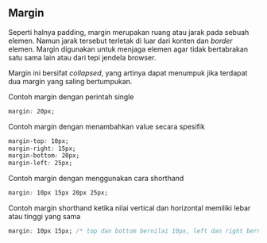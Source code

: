 ## Margin

Seperti halnya padding, margin merupakan ruang atau jarak pada sebuah elemen. Namun jarak tersebut terletak di luar dari konten dan *border* elemen. Margin digunakan untuk menjaga elemen agar tidak bertabrakan satu sama lain atau dari tepi jendela browser.

Margin ini bersifat *collapsed*, yang artinya dapat menumpuk jika terdapat dua margin yang saling bertumpukan.

Contoh margin dengan perintah single

```css
margin: 20px;
```

Contoh margin dengan menambahkan value secara spesifik

```css
margin-top: 10px;
margin-right: 15px;
margin-bottom: 20px;
margin-left: 25px;
```

Contoh margin dengan menggunakan cara shorthand

```css
margin: 10px 15px 20px 25px;
```

Contoh margin shorthand ketika nilai vertical dan horizontal memiliki lebar atau tinggi yang sama

```css
margin: 10px 15px; /* top dan bottom bernilai 10px, left dan right bernilai 15px */ 
```

